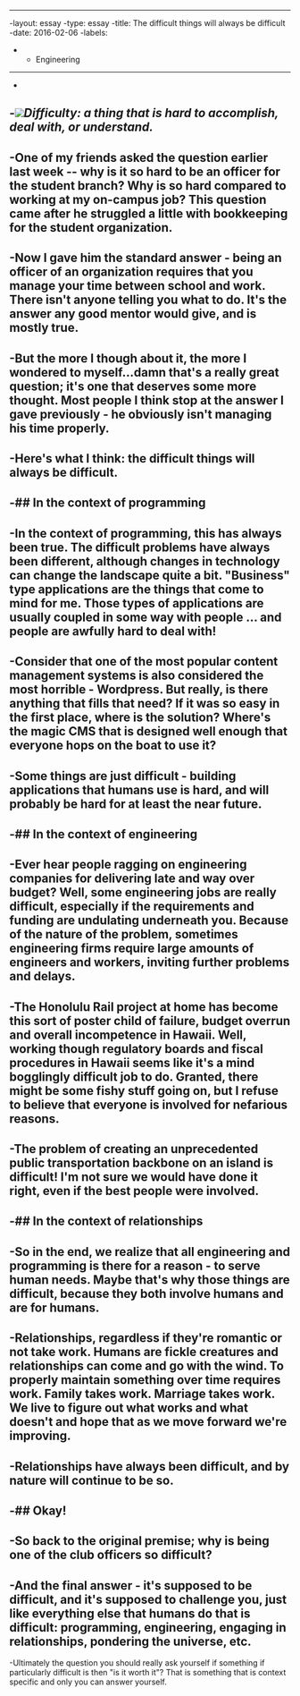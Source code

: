 ----
 -layout: essay
 -type: essay
 -title: The difficult things will always be difficult
 -date: 2016-02-06
 -labels:
 -  - Engineering
 ----
 -
 -<img class="ui tiny right spaced image" src="../images/degree_difficulty.jpg">*Difficulty: a thing that is hard to accomplish, deal with, or understand.*
 -
 -One of my friends asked the question earlier last week -- why is it so hard to be an officer for the student branch? Why is so hard compared to working at my on-campus job? This question came after he struggled a little with bookkeeping for the student organization.
 -
 -Now I gave him the standard answer - being an officer of an organization requires that you manage your time between school and work. There isn't anyone telling you what to do. It's the answer any good mentor would give, and is mostly true.
 -
 -But the more I though about it, the more I wondered to myself...damn that's a really great question; it's one that deserves some more thought. Most people I think stop at the answer I gave previously - he obviously isn't managing his time properly.
 -
 -Here's what I think: the difficult things will always be difficult.
 -
 -## In the context of programming
 -
 -In the context of programming, this has always been true. The difficult problems have always been different, although changes in technology can change the landscape quite a bit. "Business" type applications are the things that come to mind for me. Those types of applications are usually coupled in some way with people ... and people are awfully hard to deal with!
 -
 -Consider that one of the most popular content management systems is also considered the most horrible - Wordpress. But really, is there anything that fills that need? If it was so easy in the first place, where is the solution? Where's the magic CMS that is designed well enough that everyone hops on the boat to use it?
 -
 -Some things are just difficult - building applications that humans use is hard, and will probably be hard for at least the near future.
 -
 -## In the context of engineering
 -
 -Ever hear people ragging on engineering companies for delivering late and way over budget? Well, some engineering jobs are really difficult, especially if the requirements and funding are undulating underneath you. Because of the nature of the problem, sometimes engineering firms require large amounts of engineers and workers, inviting further problems and delays.
 -
 -The Honolulu Rail project at home has become this sort of poster child of failure, budget overrun and overall incompetence in Hawaii. Well, working though regulatory boards and fiscal procedures in Hawaii seems like it's a mind bogglingly difficult job to do. Granted, there might be some fishy stuff going on, but I refuse to believe that everyone is involved for nefarious reasons.
 -
 -The problem of creating an unprecedented public transportation backbone on an island is difficult! I'm not sure we would have done it right, even if the best people were involved.
 -
 -## In the context of relationships
 -
 -So in the end, we realize that all engineering and programming is there for a reason - to serve human needs. Maybe that's why those things are difficult, because they both involve humans and are for humans.
 -
 -Relationships, regardless if they're romantic or not take work. Humans are fickle creatures and relationships can come and go with the wind. To properly maintain something over time requires work. Family takes work. Marriage takes work. We live to figure out what works and what doesn't and hope that as we move forward we're improving.
 -
 -Relationships have always been difficult, and by nature will continue to be so.
 -
 -## Okay!
 -
 -So back to the original premise; why is being one of the club officers so difficult?
 -
 -And the final answer - it's supposed to be difficult, and it's supposed to challenge you, just like everything else that humans do that is difficult: programming, engineering, engaging in relationships, pondering the universe, etc.
 -
 -Ultimately the question you should really ask yourself if something if particularly difficult is then "is it worth it"? That is something that is context specific and only you can answer yourself.